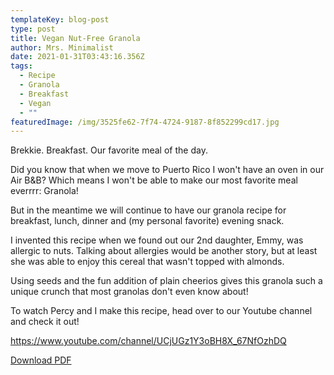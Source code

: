 ```yaml
---
templateKey: blog-post
type: post
title: Vegan Nut-Free Granola
author: Mrs. Minimalist
date: 2021-01-31T03:43:16.356Z
tags:
  - Recipe
  - Granola
  - Breakfast
  - Vegan
  - ""
featuredImage: /img/3525fe62-7f74-4724-9187-8f852299cd17.jpg
---
```

Brekkie.  Breakfast.  Our favorite meal of the day.  

Did you know that when we move to Puerto Rico I won't have an oven in our Air B&B?  Which means I won't be able to make our most favorite meal everrrr:  Granola!

But in the meantime we will continue to have our granola recipe for breakfast, lunch, dinner and (my personal favorite) evening snack.  

I invented this recipe when we found out our 2nd daughter, Emmy, was allergic to nuts.  Talking about allergies would be another story, but at least she was able to enjoy this cereal that wasn't topped with almonds.  

Using seeds and the fun addition of plain cheerios gives this granola such a unique crunch that most granolas don't even know about!    

To watch Percy and I make this recipe, head over to our Youtube channel and check it out!  

<a href="https://www.youtube.com/channel/UCjUGz1Y3oBH8X_67NfOzhDQ">https://www.youtube.com/channel/UCjUGz1Y3oBH8X_67NfOzhDQ</a>

<a download href="/img/Granola Recipe.pdf">Download PDF</a>